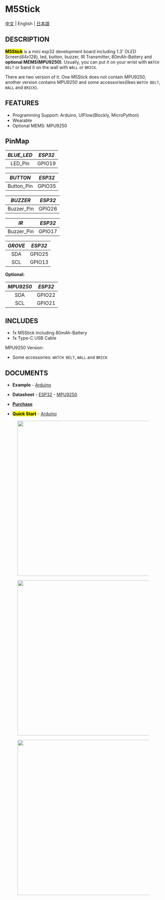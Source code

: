 # M5Stick

[中文](/zh_CN/product_documents/m5stack-core/minicore_stick) | English | [日本語](ja/product_documents/m5stack-core/minicore_stick)

## DESCRIPTION

<mark>**M5Stick**</mark> is a mini esp32 development board including 1.3' OLED Screen(64x128), led, button, buzzer, IR Transmitter, 80mAh-Battery and **optional MEMS(MPU9250)**. Usually, you can put it on your wrist with `WATCH BELT` or band it on the wall with `WALL` or `BRICK`.

There are two version of it. One M5Stick does not contain MPU9250, another version contains MPU9250 and some accessories(likes `WATCH BELT`, `WALL` and `BRICK`).

## FEATURES

-  Programming Support: Arduino, UIFlow(Blockly, MicroPython)
-  Wearable
-  Optional MEMS: MPU9250

## PinMap

| *BLUE_LED*        | *ESP32*      |
| :----------:  |:------------: |
| LED_Pin         | GPIO19         |

| *BUTTON*        | *ESP32*      |
| :----------:  |:------------: |
| Button_Pin         | GPIO35         |

| *BUZZER*        | *ESP32*      |
| :----------:  |:------------: |
| Buzzer_Pin         | GPIO26         |

| *IR*        | *ESP32*      |
| :----------:  |:------------: |
| Buzzer_Pin         | GPIO17         |

| *GROVE*        | *ESP32*      |
| :----------:  |:------------: |
| SDA         | GPIO25         |
| SCL          | GPIO13            |


**Optional:**

| *MPU9250*        | *ESP32*      |
| :----------:  |:------------: |
| SDA         | GPIO22         |
| SCL         | GPIO21         |



## INCLUDES

-  1x M5Stick including 80mAh-Battery
-  1x Type-C USB Cable

MPU9250 Version:
-  Some accessories: `WATCH BELT`, `WALL` and `BRICK`

## DOCUMENTS

-  **Example** - [Arduino](https://github.com/m5stack/M5Stack/tree/master/examples/Stick/FactoryTest)

-  **Datasheet** - [ESP32](https://www.espressif.com/sites/default/files/documentation/esp32_datasheet_cn.pdf) - [MPU9250](https://www.invensense.com/wp-content/uploads/2015/02/PS-MPU-9250A-01-v1.1.pdf)

- **[Purchase](https://www.aliexpress.com/store/product/M5Stack-Official-New-M5Stick-Mini-Development-Kit-ESP32-1-3-OLED-80mAh-Battery-Inside-Buzzer-IR/3226069_32947692973.html?spm=a2g1y.12024536.productList_5885011.subject_1)**

-  **<mark>Quick Start</mark>** - [Arduino](en/quick_start/m5core/m5stick_get_started_arduino)

<figure>
    <img src="assets/img/product_pics/core/minicore/m5stick/m5stick_01.jpg" height="500" width="500">
</figure>

<figure>
    <img src="assets/img/product_pics/core/minicore/m5stick/m5stick_02.jpg" height="500" width="500">
</figure>

<figure>
    <img src="assets/img/product_pics/core/minicore/m5stick/m5stick_03.jpg" height="500" width="500">
</figure>